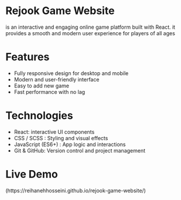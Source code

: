 
<h1>Rejook Game Website </h1>
<p>is an interactive and engaging online game platform built with React.
it provides a smooth and modern user experience for players of all ages
</p>
<h1>Features</h1>
<ul>
  <li>Fully responsive design for desktop and mobile</li>
  <li>Modern and user-friendly interface</li>
  <li>Easy to add new game</li>
  <li>Fast performance with no lag</li>
</ul>

<h1>Technologies</h1>
<ul>
  <li>React: interactive UI components</li>
  <li>CSS / SCSS : Styling and visual effects</li>
  <li>JavaScript (ES6+) : App logic and interactions</li>
  <li>Git & GitHub: Version control and project management</li></li>
</ul>

<h1>Live Demo</h1>
(https://reihanehhosseini.github.io/rejook-game-website/)
